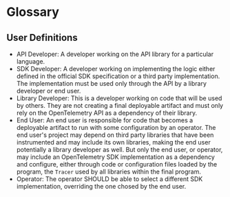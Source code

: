 # Glossary

## User Definitions

- <a name="api-developer"></a>API Developer: A developer working on the API
  library for a particular language.
- <a name="sdk-developer"></a>SDK Developer: A developer working on implementing
  the logic either defined in the official SDK specification or a third party
  implementation. The implementation must be used only through the API by a
  library developer or end user.
- <a name="library-developer"></a>Library Developer: This is a developer working
  on code that will be used by others. They are not creating a final
  deployable artifact and must only rely on the OpenTelemetry API as a
  dependency of their library.
- <a name="end-user"></a>End User: An end user is responsible for code that
  becomes a deployable artifact to run with some configuration by
  an operator. The end user's project may depend on third party libraries that
  have been instrumented and may include its own libraries, making the end
  user potentially a library developer as well. But only the end user, or
  operator, may include an OpenTelemetry SDK implementation as a dependency and
  configure, either through code or configuration files loaded by the program,
  the `Tracer` used by all libraries within the final program.
- <a name="operator"></a>Operator: The operator SHOULD be able to select a
  different SDK implementation, overriding the one chosed by the end user.
